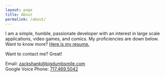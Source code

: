 ```yaml
---
layout: page
title: About
permalink: /about/
---
```


I am a simple, humble, passionate developer with an interest in large scale applications, video games, and comics. My proficiencies are down below. Want to know more? [Here is my resume.](/resources/ShankZack_Resume.pdf)

Want to contact me? Great!

Email: [zackshank@bigdumbsmile.com](mailto:zackshank@bigdumbsmile.com)<br>
Google Voice Phone: [717.469.5042](tel:+17174695042)


<!--<div class="proficient-container">
	<h2>Advanced</h2>
	<ul class="list-inline">
		<li>
			<span class="proficient-span">
				<img class="img-circle" src="/images/grails.png"/>
				<h5 class="text-muted">Grails</h5>
			</span>
		</li>
		<li>
			<span class="proficient-span">
				<img class="img-circle" src="/images/groovy.png"/>
				<h5 class="text-muted">Groovy</h5>
			</span>
		</li>
		<li>
			<span class="proficient-span">
				<img class="img-circle" src="/images/java.png"/>
				<h5 class="text-muted">Java</h5>
			</span>
		</li>
		<li>
			<span class="proficient-span">
				<img class="img-circle" src="/images/jquery.png"/>
				<h5 class="text-muted">JScript/jQuery</h5>
			</span>
		</li>
		<li>
			<span class="proficient-span">
				<img class="img-circle" src="/images/html.png"/>
				<h5 class="text-muted">HTML/CSS</h5>
			</span>
		</li>
		<li>
			<span class="proficient-span">
				<img class="img-circle" src="/images/ness.png"/>
				<h5 class="text-muted">Ness</h5>
			</span>
		</li>
	</ul>
</div>

<div class="proficient-container">
	<h2>Intermediate</h2>
	<ul class="list-inline">
	    <li>
	        <span class="proficient-span">
	            <img class="img-circle" src="/images/cprog.png" />
	            <h5 class="text-muted">C/C++</h5>
	        </span>
	    </li>
		<li>
			<span class="proficient-span">
				<img class="img-circle" src="/images/android.png"/>
				<h5 class="text-muted">Android</h5>
			</span>
		</li>
		<li>
			<span class="proficient-span">
				<img class="img-circle" src="/images/apex.png"/>
				<h5 class="text-muted">Apex</h5>
			</span>
		</li>
		<li>
			<span class="proficient-span">
				<img class="img-circle" src="/images/mongodb.png"/>
				<h5 class="text-muted">MongoDB</h5>
			</span>
		</li>
		<li>
			<span class="proficient-span">
				<img class="img-circle" src="/images/mule.png"/>
				<h5 class="text-muted">Mule ESB</h5>
			</span>
		</li>
		<li>
			<span class="proficient-span">
				<img class="img-circle" src="/images/objectivec.png"/>
				<h5 class="text-muted">Objective-C</h5>
			</span>
		</li>
		<li>
			<span class="proficient-span">
				<img class="img-circle" src="/images/python.png"/>
				<h5 class="text-muted">Python</h5>
			</span>
		</li>
		<li>
			<span class="proficient-span">
				<img class="img-circle" src="/images/sql.png"/>
				<h5 class="text-muted">SQL</h5>
			</span>
		</li>
		<li>
			<span class="proficient-span">
				<img class="img-circle" src="/images/pokeball.png"/>
				<h5 class="text-muted">Pokemon Master</h5>
			</span>
		</li>
	</ul>
</div>

<div class="proficient-container">
	<h2>Novice</h2>
	<ul class="list-inline">
		<li>
			<span class="proficient-span">
				<img class="img-circle" src="/images/python.png"/>
				<h5 class="text-muted">Python</h5>
			</span>
		</li>
		<li>
			<span class="proficient-span">
				<img class="img-circle" src="/images/php.png"/>
				<h5 class="text-muted">PHP</h5>
			</span>
		</li>
		<li>
			<span class="proficient-span">
				<img class="img-circle" src="/images/csharp.png"/>
				<h5 class="text-muted">C#</h5>
			</span>
		</li>
		<li>
			<span class="proficient-span">
				<img class="img-circle" src="/images/running.png"/>
				<h5 class="text-muted">Running</h5>
			</span>
		</li>
	</ul>
</div>




<div class="proficient-container">
	<h2>Top 5 Games</h2>
	<ul class="list-inline">
		<li>
			<span class="proficient-span">
				<img class="img-circle" src="/images/bastion.png"/>
				<h5 class="text-muted">Bastion</h5>
			</span>
		</li>
		<li>
			<span class="proficient-span">
				<img class="img-circle" src="/images/wow.png"/>
				<h5 class="text-muted">WoW</h5>
			</span>
		</li>
		<li>
			<span class="proficient-span">
				<img class="img-circle" src="/images/tf2.png"/>
				<h5 class="text-muted">TF2</h5>
			</span>
		</li>
		<li>
			<span class="proficient-span">
				<img class="img-circle" src="/images/portal.png"/>
				<h5 class="text-muted">Portal</h5>
			</span>
		</li>
		<li>
			<span class="proficient-span">
				<img class="img-circle" src="/images/zelda.png"/>
				<h5 class="text-muted">LoZ: LBW</h5>
			</span>
		</li>
	</ul>
</div>-->
